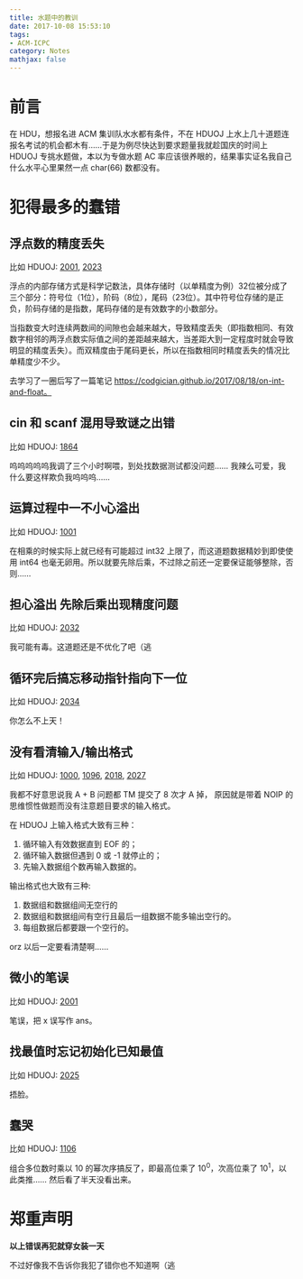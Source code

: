 ```yaml
---
title: 水题中的教训
date: 2017-10-08 15:53:10
tags: 
- ACM-ICPC
category: Notes
mathjax: false
---
```


# 前言

在 HDU，想报名进 ACM 集训队水水都有条件，不在 HDUOJ 上水上几十道题连报名考试的机会都木有……于是为例尽快达到要求题量我就趁国庆的时间上 HDUOJ 专挑水题做，本以为专做水题 AC 率应该很养眼的，结果事实证名我自己什么水平心里果然一点 char(66) 数都没有。



# 犯得最多的蠢错



## 浮点数的精度丢失

比如 HDUOJ: [2001](http://acm.hdu.edu.cn/showproblem.php?pid=2001), [2023](http://acm.hdu.edu.cn/showproblem.php?pid=2023)

浮点的内部存储方式是科学记数法，具体存储时（以单精度为例）32位被分成了三个部分：符号位（1位），阶码（8位），尾码（23位）。其中符号位存储的是正负，阶码存储的是指数，尾码存储的是有效数字的小数部分。

当指数变大时连续两数间的间隙也会越来越大，导致精度丢失（即指数相同、有效数字相邻的两浮点数实际值之间的差距越来越大，当差距大到一定程度时就会导致明显的精度丢失）。而双精度由于尾码更长，所以在指数相同时精度丢失的情况比单精度少不少。

去学习了一圈后写了一篇笔记 https://codgician.github.io/2017/08/18/on-int-and-float。



## cin 和 scanf 混用导致谜之出错

比如 HDUOJ: [1864](http://acm.hdu.edu.cn/showproblem.php?pid=1864)

呜呜呜呜呜我调了三个小时啊喂，到处找数据测试都没问题…… 我辣么可爱，我什么要这样欺负我呜呜呜……



## 运算过程中一不小心溢出

比如 HDUOJ: [1001](http://acm.hdu.edu.cn/showproblem.php?pid=1001)

在相乘的时候实际上就已经有可能超过 int32 上限了，而这道题数据精妙到即使使用 int64 也毫无卵用。所以就要先除后乘，不过除之前还一定要保证能够整除，否则……

 

## 担心溢出 先除后乘出现精度问题

比如 HDUOJ: [2032](http://acm.hdu.edu.cn/showproblem.php?pid=2032)

我可能有毒。这道题还是不优化了吧（逃



## 循环完后搞忘移动指针指向下一位

比如 HDUOJ: [2034](http://acm.hdu.edu.cn/showproblem.php?pid=2034)

你怎么不上天！



## 没有看清输入/输出格式

比如 HDUOJ: [1000](http://acm.hdu.edu.cn/showproblem.php?pid=1000), [1096](http://acm.hdu.edu.cn/showproblem.php?pid=1096), [2018](http://acm.hdu.edu.cn/showproblem.php?pid=2018), [2027](http://acm.hdu.edu.cn/showproblem.php?pid=2027) 

我都不好意思说我 A + B 问题都 TM 提交了 8 次才 A 掉， 原因就是带着 NOIP 的思维惯性做题而没有注意题目要求的输入格式。

在 HDUOJ 上输入格式大致有三种：

1. 循环输入有效数据直到 EOF 的；
2. 循环输入数据但遇到 0 或 -1 就停止的；
3. 先输入数据组个数再输入数据的。

输出格式也大致有三种:

1. 数据组和数据组间无空行的
2. 数据组和数据组间有空行且最后一组数据不能多输出空行的。
3. 每组数据后都要跟一个空行的。

orz 以后一定要看清楚啊……



## 微小的笔误

比如 HDUOJ: [2001](http://acm.hdu.edu.cn/showproblem.php?pid=2001)

笔误，把 x 误写作 ans。



## 找最值时忘记初始化已知最值

比如 HDUOJ: [2025](http://acm.hdu.edu.cn/showproblem.php?pid=2025)

捂脸。



## 蠢哭

比如 HDUOJ: [1106](http://acm.hdu.edu.cn/showproblem.php?pid=1106)

组合多位数时乘以 10 的幂次序搞反了，即最高位乘了 $10^0$，次高位乘了 $10^1$，以此类推…… 然后看了半天没看出来。



# 郑重声明

**以上错误再犯就穿女装一天**

不过好像我不告诉你我犯了错你也不知道啊（逃